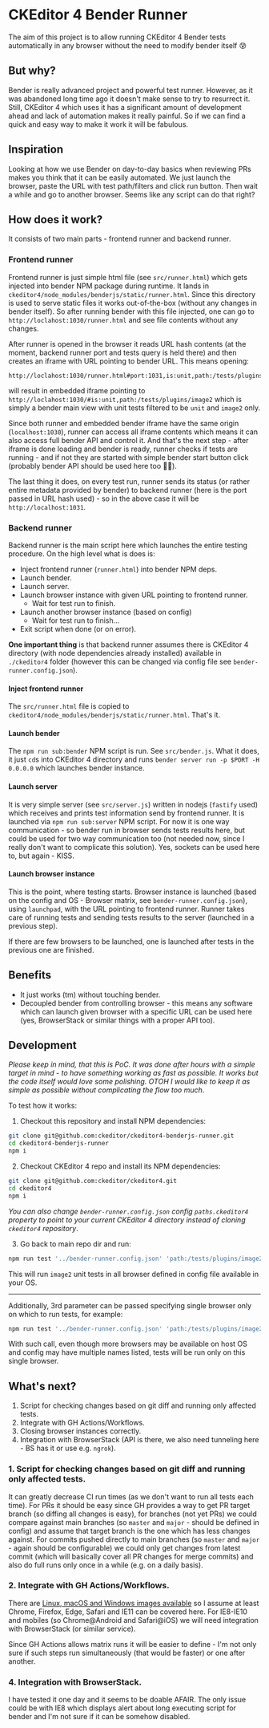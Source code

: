 # CKEditor 4 Bender Runner

The aim of this project is to allow running CKEditor 4 Bender tests automatically in any browser without the need to modify bender itself 😰

## But why?

Bender is really advanced project and powerful test runner. However, as it was abandoned long time ago it doesn't make sense to try to resurrect it. Still, CKEditor 4 which uses it has a significant amount of development ahead and lack of automation makes it really painful. So if we can find a quick and easy way to make it work it will be fabulous.

## Inspiration

Looking at how we use Bender on day-to-day basics when reviewing PRs makes you think that it can be easily automated. We just launch the browser, paste the URL with test path/filters and click run button. Then wait a while and go to another browser. Seems like any script can do that right?

## How does it work?

It consists of two main parts - frontend runner and backend runner.

### Frontend runner

Frontend runner is just simple html file (see `src/runner.html`) which gets injected into bender NPM package during runtime. It lands in `ckeditor4/node_modules/benderjs/static/runner.html`. Since this directory is used to serve static files it works out-of-the-box (without any changes in bender itself). So after running bender with this file injected, one can go to `http://loclahost:1030/runner.html` and see file contents without any changes.

After runner is opened in the browser it reads URL hash contents (at the moment, backend runner port and tests query is held there) and then creates an iframe with URL pointing to bender URL. This means opening:

```
http://loclahost:1030/runner.html#port:1031,is:unit,path:/tests/plugins/image2
```

will result in embedded iframe pointing to `http://loclahost:1030/#is:unit,path:/tests/plugins/image2` which is simply a bender main view with unit tests filtered to be `unit` and `image2` only.

Since both runner and embedded bender iframe have the same origin (`localhost:1030`), runner can access all iframe contents which means it can also access full bender API and control it. And that's the next step - after iframe is done loading and bender is ready, runner checks if tests are running - and if not they are started with simple bender start button click (probably bender API should be used here too 🤔🙈).

The last thing it does, on every test run, runner sends its status (or rather entire metadata provided by bender) to backend runner (here is the port passed in URL hash used) - so in the above case it will be `http://localhost:1031`.

### Backend runner

Backend runner is the main script here which launches the entire testing procedure. On the high level what is does is:

* Inject frontend runner (`runner.html`) into bender NPM deps.
* Launch bender.
* Launch server.
* Launch browser instance with given URL pointing to frontend runner.
    * Wait for test run to finish.
* Launch another browser instance (based on config)
    * Wait for test run to finish...
* Exit script when done (or on error).

**One important thing** is that backend runner assumes there is CKEditor 4 directory (with node dependencies already installed) available in `./ckeditor4` folder (however this can be changed via config file see `bender-runner.config.json`).

#### Inject frontend runner

The `src/runner.html` file is copied to `ckeditor4/node_modules/benderjs/static/runner.html`. That's it.

#### Launch bender

The `npm run sub:bender` NPM script is run. See `src/bender.js`. What it does, it just `cd`s into CKEditor 4 directory and runs `bender server run -p $PORT -H 0.0.0.0` which launches bender instance.

#### Launch server

It is very simple server (see `src/server.js`) written in nodejs (`fastify` used) which receives and prints test information send by frontend runner. It is launched via `npm run sub:server` NPM script. For now it is one way communication - so bender run in browser sends tests results here, but could be used for two way communication too (not needed now, since I really don't want to complicate this solution). Yes, sockets can be used here to, but again - KISS.

#### Launch browser instance

This is the point, where testing starts. Browser instance is launched (based on the config and OS - Browser matrix, see `bender-runner.config.json`), using `launchpad`, with the URL pointing to frontend runner. Runner takes care of running tests and sending tests results to the server (launched in a previous step).

If there are few browsers to be launched, one is launched after tests in the previous one are finished.

## Benefits

* It just works (tm) without touching bender.
* Decoupled bender from controlling browser - this means any software which can launch given browser with a specific URL can be used here (yes, BrowserStack or similar things with a proper API too).

## Development

_Please keep in mind, that this is PoC. It was done after hours with a simple target in mind - to have something working as fast as possible. It works but the code itself would love some polishing. OTOH I would like to keep it as simple as possible without complicating the flow too much_.

To test how it works:

1. Checkout this repository and install NPM dependencies:

```bash
git clone git@github.com:ckeditor/ckeditor4-benderjs-runner.git
cd ckeditor4-benderjs-runner
npm i
```

2. Checkout CKEditor 4 repo and install its NPM dependencies:

```bash
git clone git@github.com:ckeditor/ckeditor4.git
cd ckeditor4
npm i
```

_You can also change `bender-runner.config.json` config `paths.ckeditor4` property to point to your current CKEditor 4 directory instead of cloning `ckeditor4` repository_.

3. Go back to main repo dir and run:

```bash
npm run test '../bender-runner.config.json' 'path:/tests/plugins/image2'
```

This will run `image2` unit tests in all browser defined in config file available in your OS.

---

Additionally, 3rd parameter can be passed specifying single browser only on which to run tests, for example:

```bash
npm run test '../bender-runner.config.json' 'path:/tests/plugins/image2' 'chrome'
```

With such call, even though more browsers may be available on host OS and config may have multiple names listed, tests will be run only on this single browser.

## What's next?

1. Script for checking changes based on git diff and running only affected tests.
1. Integrate with GH Actions/Workflows.
1. Closing browser instances correctly.
1. Integration with BrowserStack (API is there, we also need tunneling here - BS has it or use e.g. `ngrok`).

### 1. Script for checking changes based on git diff and running only affected tests.

It can greatly decrease CI run times (as we don't want to run all tests each time). For PRs it should be easy since GH provides a way to get PR target branch (so diffing all changes is easy), for branches (not yet PRs) we could compare against main branches (so `master` and `major` - should be defined in config) and assume that target branch is the one which has less changes against. For commits pushed directly to main branches (so `master` and `major` - again should be configurable) we could only get changes from latest commit (which will basically cover all PR changes for merge commits) and also do full runs only once in a while (e.g. on a daily basis).

### 2. Integrate with GH Actions/Workflows.

There are [Linux, macOS and Windows images available](https://docs.github.com/en/free-pro-team@latest/actions/reference/specifications-for-github-hosted-runners#supported-runners-and-hardware-resources) so I assume at least Chrome, Firefox, Edge, Safari and IE11 can be covered here. For IE8-IE10 and mobiles (so Chrome@Android and Safari@iOS) we will need integration with BrowserStack (or similar service).

Since GH Actions allows matrix runs it will be easier to define - I'm not only sure if such steps run simultaneously (that would be faster) or one after another.

### 4. Integration with BrowserStack.

I have tested it one day and it seems to be doable AFAIR. The only issue could be with IE8 which displays alert about long executing script for bender and I'm not sure if it can be somehow disabled.
